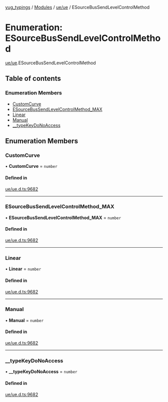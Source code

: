 [yug_typings](../README.md) / [Modules](../modules.md) / [ue/ue](../modules/ue_ue.md) / ESourceBusSendLevelControlMethod

# Enumeration: ESourceBusSendLevelControlMethod

[ue/ue](../modules/ue_ue.md).ESourceBusSendLevelControlMethod

## Table of contents

### Enumeration Members

- [CustomCurve](ue_ue.ESourceBusSendLevelControlMethod.md#customcurve)
- [ESourceBusSendLevelControlMethod\_MAX](ue_ue.ESourceBusSendLevelControlMethod.md#esourcebussendlevelcontrolmethod_max)
- [Linear](ue_ue.ESourceBusSendLevelControlMethod.md#linear)
- [Manual](ue_ue.ESourceBusSendLevelControlMethod.md#manual)
- [\_\_typeKeyDoNoAccess](ue_ue.ESourceBusSendLevelControlMethod.md#__typekeydonoaccess)

## Enumeration Members

### CustomCurve

• **CustomCurve** = `number`

#### Defined in

[ue/ue.d.ts:9682](https://github.com/YugMetaverse/yug_typings/blob/25cad34/ue/ue.d.ts#L9682)

___

### ESourceBusSendLevelControlMethod\_MAX

• **ESourceBusSendLevelControlMethod\_MAX** = `number`

#### Defined in

[ue/ue.d.ts:9682](https://github.com/YugMetaverse/yug_typings/blob/25cad34/ue/ue.d.ts#L9682)

___

### Linear

• **Linear** = `number`

#### Defined in

[ue/ue.d.ts:9682](https://github.com/YugMetaverse/yug_typings/blob/25cad34/ue/ue.d.ts#L9682)

___

### Manual

• **Manual** = `number`

#### Defined in

[ue/ue.d.ts:9682](https://github.com/YugMetaverse/yug_typings/blob/25cad34/ue/ue.d.ts#L9682)

___

### \_\_typeKeyDoNoAccess

• **\_\_typeKeyDoNoAccess** = `number`

#### Defined in

[ue/ue.d.ts:9682](https://github.com/YugMetaverse/yug_typings/blob/25cad34/ue/ue.d.ts#L9682)
